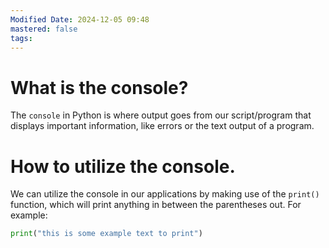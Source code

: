 ```yaml
---
Modified Date: 2024-12-05 09:48
mastered: false
tags:
---
```


# What is the console?

The `console` in Python is where output goes from our script/program that displays important information, like errors or the text output of a program.

# How to utilize the console.

We can utilize the console in our applications by making use of the `print()` function, which will print anything in between the parentheses out. For example:

```python
print("this is some example text to print")
```


